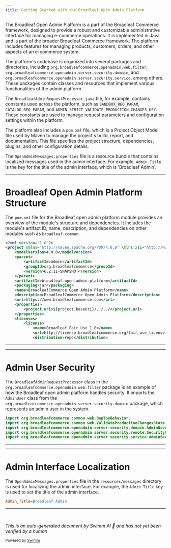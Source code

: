 ```yaml
---
title: Getting Started with the Broadleaf Open Admin Platform
---
```

The Broadleaf Open Admin Platform is a part of the Broadleaf Commerce framework, designed to provide a robust and customizable administrative interface for managing e-commerce operations. It is implemented in Java and is part of the broader Broadleaf Commerce framework. The platform includes features for managing products, customers, orders, and other aspects of an e-commerce system.

The platform's codebase is organized into several packages and directories, including `org.broadleafcommerce.openadmin.web.filter`, `org.broadleafcommerce.openadmin.server.security.domain`, and `org.broadleafcommerce.openadmin.server.security.service`, among others. These packages contain classes and resources that implement various functionalities of the admin platform.

The `BroadleafAdminRequestProcessor.java` file, for example, contains constants used across the platform, such as `SANDBOX_REQ_PARAM`, `CATALOG_REQ_PARAM`, and `ADMIN_STRICT_VALIDATE_PRODUCTION_CHANGES_KEY`. These constants are used to manage request parameters and configuration settings within the platform.

The platform also includes a `pom.xml` file, which is a Project Object Model file used by Maven to manage the project's build, report, and documentation. This file specifies the project structure, dependencies, plugins, and other configuration details.

The `OpenAdminMessages.properties` file is a resource bundle that contains localized messages used in the admin interface. For example, `Admin_Title` is the key for the title of the admin interface, which is 'Broadleaf Admin'.

<SwmSnippet path="/admin/broadleaf-open-admin-platform/pom.xml" line="1">

---

# Broadleaf Open Admin Platform Structure

The `pom.xml` file for the Broadleaf open admin platform module provides an overview of the module's structure and dependencies. It includes the module's artifact ID, name, description, and dependencies on other modules such as `broadleaf-common`.

```xml
<?xml version="1.0"?>
<project xmlns="http://maven.apache.org/POM/4.0.0" xmlns:xsi="http://www.w3.org/2001/XMLSchema-instance" xsi:schemaLocation="http://maven.apache.org/POM/4.0.0 http://maven.apache.org/xsd/maven-4.0.0.xsd">
    <modelVersion>4.0.0</modelVersion>
    <parent>
        <artifactId>admin</artifactId>
        <groupId>org.broadleafcommerce</groupId>
        <version>6.2.11-SNAPSHOT</version>
    </parent>
    <artifactId>broadleaf-open-admin-platform</artifactId>
    <packaging>jar</packaging>
    <name>BroadleafCommerce Open Admin Platform</name>
    <description>BroadleafCommerce Open Admin Platform</description>
    <url>https://www.broadleafcommerce.com</url>
    <properties>
        <project.uri>${project.baseUri}/../../</project.uri>
    </properties>
    <licenses>
        <license>
            <name>Broadleaf Fair Use 1.0</name>
            <url>http://license.broadleafcommerce.org/fair_use_license-1.0.txt</url>
            <distribution>repo</distribution>
```

---

</SwmSnippet>

<SwmSnippet path="/admin/broadleaf-open-admin-platform/src/main/java/org/broadleafcommerce/openadmin/web/filter/BroadleafAdminRequestProcessor.java" line="46">

---

# Admin User Security

The `BroadleafAdminRequestProcessor` class in the `org.broadleafcommerce.openadmin.web.filter` package is an example of how the Broadleaf open admin platform handles security. It imports the `AdminUser` class from the `org.broadleafcommerce.openadmin.server.security.domain` package, which represents an admin user in the system.

```java
import org.broadleafcommerce.common.web.DeployBehavior;
import org.broadleafcommerce.common.web.ValidateProductionChangesState;
import org.broadleafcommerce.openadmin.server.security.domain.AdminUser;
import org.broadleafcommerce.openadmin.server.security.remote.SecurityVerifier;
import org.broadleafcommerce.openadmin.server.security.service.AdminSecurityService;
```

---

</SwmSnippet>

<SwmSnippet path="/admin/broadleaf-open-admin-platform/src/main/resources/messages/OpenAdminMessages.properties" line="193">

---

# Admin Interface Localization

The `OpenAdminMessages.properties` file in the `resources/messages` directory is used for localizing the admin interface. For example, the `Admin_Title` key is used to set the title of the admin interface.

```ini
Admin_Title=Broadleaf Admin
```

---

</SwmSnippet>

&nbsp;

*This is an auto-generated document by Swimm AI 🌊 and has not yet been verified by a human*

<SwmMeta version="3.0.0" repo-id="Z2l0aHViJTNBJTNBQnJvYWRsZWFmQ29tbWVyY2UtZGVtbyUzQSUzQWdpbGFkbmF2b3Q=" repo-name="BroadleafCommerce-demo" doc-type="overview"><sup>Powered by [Swimm](/)</sup></SwmMeta>
